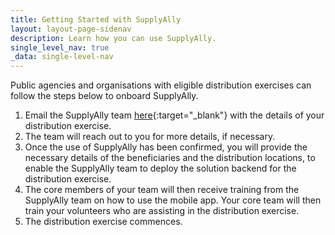 ```yaml
---
title: Getting Started with SupplyAlly
layout: layout-page-sidenav
description: Learn how you can use SupplyAlly.
single_level_nav: true
_data: single-level-nav
---
```


Public agencies and organisations with eligible distribution exercises can follow the steps below to onboard SupplyAlly.

1. Email the SupplyAlly team [here](mailto:supplyallyhelp@hive.gov.sg){:target="_blank"} with the details of your distribution exercise.
2. The team will reach out to you for more details, if necessary.
3. Once the use of SupplyAlly has been confirmed, you will provide the necessary details of the beneficiaries and the distribution locations, to enable the SupplyAlly team to deploy the solution backend for the distribution exercise.
4. The core members of your team will then receive training from the SupplyAlly team on how to use the mobile app. Your core team will then train your volunteers who are assisting in the distribution exercise.
5. The distribution exercise commences.
